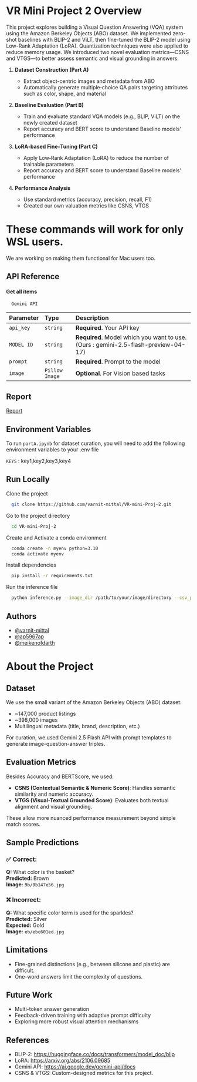 # VR Mini Project 2 Overview

This project explores building a Visual Question Answering (VQA) system using the Amazon Berkeley Objects (ABO) dataset. We implemented zero-shot baselines with BLIP-2 and ViLT, then fine-tuned the BLIP-2 model using Low-Rank Adaptation (LoRA). Quantization techniques were also applied to reduce memory usage. We introduced two novel evaluation metrics—CSNS and VTGS—to better assess semantic and visual grounding in answers.


1. **Dataset Construction (Part A)**
   - Extract object-centric images and metadata from ABO 
   - Automatically generate multiple‐choice QA pairs targeting attributes such as color, shape, and material

2. **Baseline Evaluation (Part B)**
   - Train and evaluate standard VQA models (e.g., BLIP, ViLT) on the newly created dataset
   - Report accuracy and BERT score to understand Baseline models' performance

3. **LoRA‐based Fine‐Tuning (Part C)**
   - Apply Low‐Rank Adaptation (LoRA) to reduce the number of trainable parameters
   - Report accuracy and BERT score to understand Baseline models' performance

4. **Performance Analysis**
   - Use standard metrics (accuracy, precision, recall, F1)  
   - Created our own valuation metrics like CSNS, VTGS


# These commands will work for only WSL users. 
We are working on making them functional for Mac users too.
## API Reference

#### Get all items

```http
  Gemini API
```

| Parameter | Type     | Description                |
| :-------- | :------- | :------------------------- |
| `api_key` | `string` | **Required**. Your API key |
| `MODEL ID` | `string` | **Required**. Model which you want to use. (Ours : gemini-2.5-flash-preview-04-17)|
| `prompt` | `string` | **Required**. Prompt to the model |
| `image` | `Pillow Image` | **Optional**. For Vision based tasks |




## Report

[Report](https://github.com/varnit-mittal/VR-mini-Proj-2/blob/main/Report.pdf)


## Environment Variables

To run `partA.ipynb` for dataset curation, you will need to add the following environment variables to your .env file

`KEYS` : key1,key2,key3,key4


## Run Locally

Clone the project

```bash
  git clone https://github.com/varnit-mittal/VR-mini-Proj-2.git
```

Go to the project directory

```bash
  cd VR-mini-Proj-2
```

Create and Activate a conda environment
```bash
  conda create -n myenv python=3.10
  conda activate myenv
```

Install dependencies

```bash
  pip install -r requirements.txt
```

Run the inference file

```bash
  python inference.py --image_dir /path/to/your/image/directory --csv_path /path/to/csv/file
```

## Authors

- [@varnit-mittal](https://www.github.com/varnit-mittal)
- [@ap5967ap](https://www.github.com/ap5967ap)
- [@meikenofdarth](https://www.github.com/meikenofdarth)


# About the Project
## Dataset

We use the small variant of the Amazon Berkeley Objects (ABO) dataset:

- ~147,000 product listings
- ~398,000 images
- Multilingual metadata (title, brand, description, etc.)

For curation, we used Gemini 2.5 Flash API with prompt templates to generate image-question-answer triples.


## Evaluation Metrics

Besides Accuracy and BERTScore, we used:

- **CSNS (Contextual Semantic & Numeric Score)**: Handles semantic similarity and numeric accuracy.
- **VTGS (Visual-Textual Grounded Score)**: Evaluates both textual alignment and visual grounding.

These allow more nuanced performance measurement beyond simple match scores.


## Sample Predictions

### ✅ Correct:
**Q:** What color is the basket?  
**Predicted:** Brown  
**Image:** `9b/9b147e56.jpg`

### ❌ Incorrect:
**Q:** What specific color term is used for the sparkles?  
**Predicted:** Silver  
**Expected:** Gold  
**Image:** `eb/ebc601ed.jpg`

## Limitations

- Fine-grained distinctions (e.g., between silicone and plastic) are difficult.
- One-word answers limit the complexity of questions.

## Future Work

- Multi-token answer generation
- Feedback-driven training with adaptive prompt difficulty
- Exploring more robust visual attention mechanisms


## References

- BLIP-2: https://huggingface.co/docs/transformers/model_doc/blip
- LoRA: https://arxiv.org/abs/2106.09685
- Gemini API: https://ai.google.dev/gemini-api/docs
- CSNS & VTGS: Custom-designed metrics for this project.
